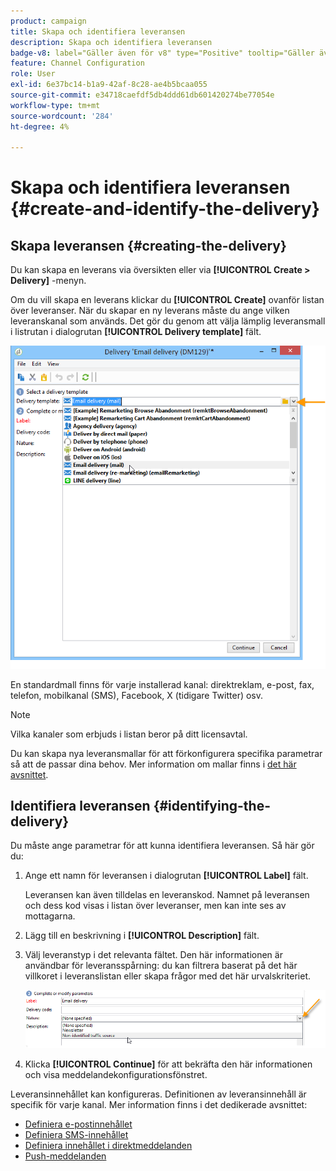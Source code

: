```yaml
---
product: campaign
title: Skapa och identifiera leveransen
description: Skapa och identifiera leveransen
badge-v8: label="Gäller även för v8" type="Positive" tooltip="Gäller även Campaign v8"
feature: Channel Configuration
role: User
exl-id: 6e37bc14-b1a9-42af-8c28-ae4b5bcaa055
source-git-commit: e34718caefdf5db4ddd61db601420274be77054e
workflow-type: tm+mt
source-wordcount: '284'
ht-degree: 4%

---
```


# Skapa och identifiera leveransen {#create-and-identify-the-delivery}

## Skapa leveransen {#creating-the-delivery}

Du kan skapa en leverans via översikten eller via **[!UICONTROL Create > Delivery]** -menyn.


Om du vill skapa en leverans klickar du **[!UICONTROL Create]** ovanför listan över leveranser. När du skapar en ny leverans måste du ange vilken leveranskanal som används. Det gör du genom att välja lämplig leveransmall i listrutan i dialogrutan **[!UICONTROL Delivery template]** fält.

![](assets/s_ncs_user_wizard_email01_1.png)

En standardmall finns för varje installerad kanal: direktreklam, e-post, fax, telefon, mobilkanal (SMS), Facebook, X (tidigare Twitter) osv.

>[!NOTE]
>
>Vilka kanaler som erbjuds i listan beror på ditt licensavtal.

Du kan skapa nya leveransmallar för att förkonfigurera specifika parametrar så att de passar dina behov. Mer information om mallar finns i [det här avsnittet](about-templates.md).

## Identifiera leveransen {#identifying-the-delivery}

Du måste ange parametrar för att kunna identifiera leveransen. Så här gör du:

1. Ange ett namn för leveransen i dialogrutan **[!UICONTROL Label]** fält.

   Leveransen kan även tilldelas en leveranskod. Namnet på leveransen och dess kod visas i listan över leveranser, men kan inte ses av mottagarna.

1. Lägg till en beskrivning i **[!UICONTROL Description]** fält.
1. Välj leveranstyp i det relevanta fältet. Den här informationen är användbar för leveransspårning: du kan filtrera baserat på det här villkoret i leveranslistan eller skapa frågor med det här urvalskriteriet.

   ![](assets/s_ncs_user_email_del_nature.png)

1. Klicka **[!UICONTROL Continue]** för att bekräfta den här informationen och visa meddelandekonfigurationsfönstret.

Leveransinnehållet kan konfigureras. Definitionen av leveransinnehåll är specifik för varje kanal. Mer information finns i det dedikerade avsnittet:

* [Definiera e-postinnehållet](defining-the-email-content.md)
* [Definiera SMS-innehållet](sms-create.md#defining-the-sms-content)
* [Definiera innehållet i direktmeddelanden](defining-the-direct-mail-content.md)
* [Push-meddelanden](about-mobile-app-channel.md)

